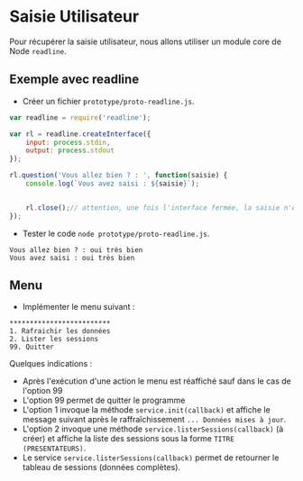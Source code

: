 # Saisie Utilisateur

Pour récupérer la saisie utilisateur, nous allons utiliser un module core de Node `readline`.


## Exemple avec readline

* Créer un fichier `prototype/proto-readline.js`.

```js
var readline = require('readline');

var rl = readline.createInterface({
    input: process.stdin,
    output: process.stdout
});

rl.question('Vous allez bien ? : ', function(saisie) {
    console.log(`Vous avez saisi : ${saisie}`);


    rl.close();// attention, une fois l'interface fermée, la saisie n'est plus possible
});

```

* Tester le code `node prototype/proto-readline.js`.

```
Vous allez bien ? : oui très bien
Vous avez saisi : oui très bien
```

## Menu

* Implémenter le menu suivant :

```
*************************
1. Rafraichir les données
2. Lister les sessions
99. Quitter
```

Quelques indications :
* Après l'exécution d'une action le menu est réaffiché sauf dans le cas de l'option 99
* L'option 99 permet de quitter le programme
* L'option 1 invoque la méthode `service.init(callback)` et affiche le message suivant après le raffraîchissement `... Données mises à jour`.
* L'option 2 invoque une méthode `service.listerSessions(callback)` (à créer) et affiche la liste des sessions sous la forme `TITRE (PRESENTATEURS)`.
* Le service `service.listerSessions(callback)` permet de retourner le tableau de sessions (données complètes).